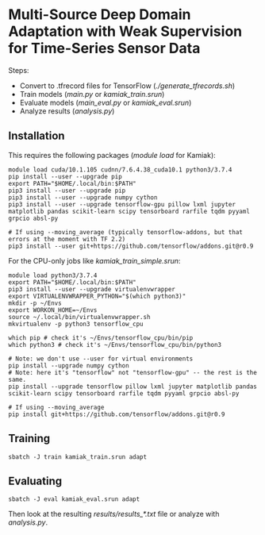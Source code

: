 # Multi-Source Deep Domain Adaptation with Weak Supervision for Time-Series Sensor Data

Steps:

- Convert to .tfrecord files for TensorFlow (*./generate_tfrecords.sh*)
- Train models (*main.py* or *kamiak_train.srun*)
- Evaluate models (*main_eval.py* or *kamiak_eval.srun*)
- Analyze results (*analysis.py*)

## Installation

This requires the following packages (*module load* for Kamiak):

    module load cuda/10.1.105 cudnn/7.6.4.38_cuda10.1 python3/3.7.4
    pip install --user --upgrade pip
    export PATH="$HOME/.local/bin:$PATH"
    pip3 install --user --upgrade pip
    pip3 install --user --upgrade numpy cython
    pip3 install --user --upgrade tensorflow-gpu pillow lxml jupyter matplotlib pandas scikit-learn scipy tensorboard rarfile tqdm pyyaml grpcio absl-py

    # If using --moving_average (typically tensorflow-addons, but that errors at the moment with TF 2.2)
    pip3 install --user git+https://github.com/tensorflow/addons.git@r0.9

For the CPU-only jobs like *kamiak_train_simple.srun*:

    module load python3/3.7.4
    export PATH="$HOME/.local/bin:$PATH"
    pip3 install --user --upgrade virtualenvwrapper
    export VIRTUALENVWRAPPER_PYTHON="$(which python3)"
    mkdir -p ~/Envs
    export WORKON_HOME=~/Envs
    source ~/.local/bin/virtualenvwrapper.sh
    mkvirtualenv -p python3 tensorflow_cpu

    which pip # check it's ~/Envs/tensorflow_cpu/bin/pip
    which python3 # check it's ~/Envs/tensorflow_cpu/bin/python3

    # Note: we don't use --user for virtual environments
    pip install --upgrade numpy cython
    # Note: here it's "tensorflow" not "tensorflow-gpu" -- the rest is the same.
    pip install --upgrade tensorflow pillow lxml jupyter matplotlib pandas scikit-learn scipy tensorboard rarfile tqdm pyyaml grpcio absl-py

    # If using --moving_average
    pip install git+https://github.com/tensorflow/addons.git@r0.9

## Training

    sbatch -J train kamiak_train.srun adapt

## Evaluating

    sbatch -J eval kamiak_eval.srun adapt

Then look at the resulting *results/results_\*.txt* file or analyze with *analysis.py*.
